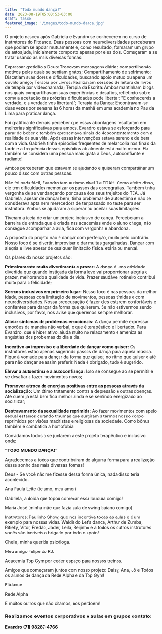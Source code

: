 ```yaml
---
title: "Todo mundo dança!"
date: 2023-08-19T05:00:53-03:00
draft: false
featured_image: '/images/todo-mundo-danca.jpg'
---
```

O projeto nasceu após Gabriela e Evandro se conhecerem no curso de instrutores do Fitdance. Duas pessoas com neurodiversidades perceberam que podiam se apoiar mutuamente e, como resultado, formaram um grupo de autoajuda, inicialmente composto apenas por eles dois. Começaram a se tratar usando as mais diversas formas:

Expressar gratidão a Deus: Trocavam mensagens diárias compartilhando motivos pelos quais se sentiam gratos;
Compartilhamento de sofrimento: Discutiam suas dores e dificuldades, buscando apoio mútuo ou apena um ouvido amigo;
Terapia por Livros: Realizavam sessões de leitura de livros de terapia por videochamada;
Terapia da Escrita: Ambos mantinham blogs nos quais compartilhavam suas experiências e desafios, refletindo sobre como a aceitação das próprias dificuldades pode libertar: "E conhecereis a verdade, e a verdade vos libertará";
Terapia da Dança: Encontravam-se duas vezes por semana às 6 horas da manhã em uma academia no Pau da Lima para praticar dança.

Foi gratificante demais perceber que essas abordagens resultaram em melhorias significativas para ambos. Evandro estava se esforçando para parar de beber e também apresentava sinais de descontentamento com a realidade de sua vida. Após essas intervenções estava sereno e de bem com a vida. Gabriela tinha episódios frequentes de melancolia nos finais da tarde e a frequência desses episódios atualmente está muito menor. Ela também se considera uma pessoa mais grata a Deus, autoconfiante e radiante!

Ambos perceberam que estavam se ajudando e quiseram compartilhar um pouco disso com outras pessoas.

Não foi nada fácil, Evandro tem autismo nível 1 e TDAH. Como efeito disso, ele tem dificuldades memorizar os passos das coreografias. Também tinha vergonha de se ver dançando por causa dos seus trejeitos do TEA. Já Gabriela, apesar de dançar bem, tinha problemas de autoestima e não se considerava apta nem merecedora de ter passado no teste para ser instrutora. Ambos se ajudaram a superar ou aceitar suas limitações.

Tiveram a ideia de criar um projeto inclusivo de dança. Perceberam a barreira de entrada que é criada nas academias onde o aluno chega, não consegue acompanhar a aula, fica com vergonha e abandona. 

A proposta do projeto não é dançar com perfeição, muito pelo contrário. Nosso foco é se divertir, improvisar e dar muitas gargalhadas. Dançar com alegria e livre apesar de qualquer limitação física, etária ou mental.

Os pilares do nosso projetos são:

**Primeiramente muito divertimento e prazer:** A dança é uma atividade divertida que quando instigada da forma leve vai proporcionar alegria e prazer, melhorando a qualidade de vida. Prazer saudável rotineiro contribui muito para a felicidade;

**Sermos inclusivos em primeiro lugar:** Nosso foco é nas pessoas da melhor idade, pessoas com limitação de movimentos, pessoas tímidas e com neurodiversidades. Nossa preocupação é fazer eles estarem confortáveis e confiantes para dançar da forma que quiserem. Se não estivermos sendo inclusivos, por favor, nos avise que queremos sempre melhorar.

**Aliviar sintomas de problemas emocionais:** A dança permite expressar emoções de maneira não verbal, o que é terapêutico e libertador. Para Evandro, que é hiper ativo, ajuda muito no relaxamento e ameniza as angústias dos problemas do dia a dia.

**Incentivo ao improviso e a liberdade de dançar como quiser:** Os instrutores estão apenas sugerindo passos de dança para aquela música. Fique à vontade para dançar da forma que quiser, no ritmo que quiser e até para não dançar se assim preferir. Nada é obrigado, tudo é sugerido.

**Elevar a autoestima e a autoconfiança:** Isso se consegue ao se permitir e se desafiar a fazer movimentos novos;

**Promover a troca de energias positivas entre as pessoas através da socialização:** Um ótimo tratamento contra a depressão e outras doenças. Até quem já está bem fica melhor ainda e se sentindo energizado ao socializar; 

**Destravamento da sexualidade reprimida:** Ao fazer movimentos com apelo sexual estamos curando traumas que surgiram a termos nosso corpo reprimidos por visões machistas e religiosas da sociedade. Como bônus também é combatida a homofobia. 

 Convidamos todos a se juntarem a este projeto terapêutico e inclusivo onde:

**“TODO MUNDO DANÇA!”**

Agradecemos a todos que contribuíram de alguma forma para a realização desse sonho 
das mais diversas formas!

Deus - Se você não me fizesse dessa forma única, nada disso teria acontecido.

Ana Paula Leite (te amo, meu amor)

Gabriela, a doida que topou começar essa loucura comigo! 

Maria José (minha mãe que fazia aula de swing baiano comigo)

Instrutores:
Paulinho Show, que nos incentiva todas as aulas e é um exemplo para nossas vidas. Waldir do Let's dance,
Arthur de Zumba,
Ritielly,
Vitor,
Fredão,
Jader,
Leila, 
Beijinho e a todos os outros instrutores vocês são incríveis o brigado por todo o apoio!

Cheila, minha querida psicóloga.

Meu amigo Felipe do RJ.

Academia Top Gym por ceder espaço para nossos treinos.

Amigos que começaram juntos com nosso projeto: Daisy, Ana, Jô e Todos os alunos de dança da Rede Alpha e da Top Gym!

Fitdance

Rede Alpha

E muitos outros que não citamos, nos perdoem!

### Realizamos eventos corporativos e aulas em grupos contato:

**Evandro (71) 98287-4766**
